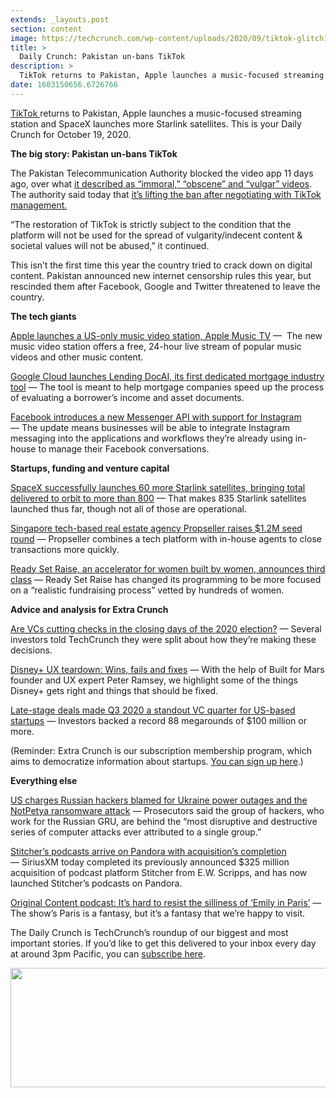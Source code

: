 ```yaml
--- 
extends: _layouts.post 
section: content 
image: https://techcrunch.com/wp-content/uploads/2020/09/tiktok-glitch1.jpg?w=712 
title: > 
  Daily Crunch: Pakistan un-bans TikTok 
description: > 
  TikTok returns to Pakistan, Apple launches a music-focused streaming station and SpaceX launches more Starlink satellites.The big story: Pakistan un-bans TikTokThe Pakistan Telecommunication Authority blocked the video app 11 days ago, over what it described as “immoral,” “obscene” and “vulgar” videos.The tech giantsApple launches a US-only music video station, Apple Music TV — The new music video station offers a free, 24-hour live stream of popular music videos and other music content.Startups, funding and venture capitalSpaceX successfully launches 60 more Starlink satellites, bringing total delivered to orbit to more than 800 — That makes 835 Starlink satellites launched thus far, though not all of those are operational.The Daily Crunch is TechCrunch’s roundup of our biggest and most important stories. 
date: 1603150656.6726766 
--- 
```

<div><p id="speakable-summary"><a class="crunchbase-link" href="https://crunchbase.com/organization/tiktok" target="_blank">TikTok </a> returns to Pakistan, Apple launches a music-focused streaming station and SpaceX launches more Starlink satellites. This is your Daily Crunch for October 19, 2020.</p>
<p><strong>The big story: Pakistan un-bans TikTok</strong></p>
<p>The Pakistan Telecommunication Authority blocked the video app 11 days ago, over what <a href="https://techcrunch.com/2020/10/09/tiktok-pakistan-ban/">it described as &#8220;immoral,&#8221; &#8220;obscene&#8221; and &#8220;vulgar&#8221; videos</a>. The authority said today that <a href="https://techcrunch.com/2020/10/19/pakistan-lifts-ban-on-tiktok/">it&#8217;s lifting the ban</a><a href="https://techcrunch.com/2020/10/09/tiktok-pakistan-ban/"> after negotiating with TikTok management.</a></p><p class="piano-inline-promo"></p>
<p>&#8220;The restoration of TikTok is strictly subject to the condition that the platform will not be used for the spread of vulgarity/indecent content &amp; societal values will not be abused,&#8221; it continued.</p>
<p>This isn&#8217;t the first time this year the country tried to crack down on digital content. Pakistan announced new internet censorship rules this year, but rescinded them after Facebook, Google and Twitter threatened to leave the country.</p>
<p><strong>The tech giants</strong></p>
<p><a href="https://techcrunch.com/2020/10/19/apple-launches-a-u-s-only-music-video-station-apple-music-tv/">Apple launches a US-only music video station, Apple Music TV</a> &#8212;&#160; The new music video station offers a free, 24-hour live stream of popular music videos and other music content.</p>
<p><a href="https://techcrunch.com/2020/10/19/google-cloud-launches-lending-docai-its-first-dedicated-mortgage-industry-tool/">Google Cloud launches Lending DocAI, its first dedicated mortgage industry tool</a> &#8212; The tool is meant to help mortgage companies speed up the process of evaluating a borrower&#8217;s income and asset documents.</p>
<p><a href="https://techcrunch.com/2020/10/19/facebook-introduces-a-new-messenger-api-with-support-for-instagram/">Facebook introduces a new Messenger API with support for Instagram</a> &#8212;&#160;The update means businesses will be able to integrate Instagram messaging into the applications and workflows they&#8217;re already using in-house to manage their Facebook conversations.</p>
<p><strong>Startups, funding and venture capital</strong></p>
<p><a href="https://techcrunch.com/2020/10/19/spacex-successfully-launches-60-more-starlink-satellites-bringing-total-delivered-to-orbit-to-more-than-800/">SpaceX successfully launches 60 more Starlink satellites, bringing total delivered to orbit to more than 800</a> &#8212;&#160;That makes 835 Starlink satellites launched thus far, though not all of those are operational.</p>
<p><a href="https://techcrunch.com/2020/10/19/singapore-tech-based-real-estate-agency-propseller-raises-1-2-million-seed-round/">Singapore tech-based real estate agency Propseller raises $1.2M seed round</a> &#8212;&#160;Propseller combines a tech platform with in-house agents to close transactions more quickly.</p>
<p><a href="https://techcrunch.com/2020/10/19/ready-set-raise-an-accelerator-for-women-third-class/">Ready Set Raise, an accelerator for women built by women, announces third class</a> &#8212;&#160;Ready Set Raise has changed its programming to be more focused on a &#8220;realistic fundraising process&#8221; vetted by hundreds of women.</p>
<p><strong>Advice and analysis for Extra Crunch</strong></p>
<p><a href="https://techcrunch.com/2020/10/19/are-vcs-cutting-checks-in-the-closing-days-of-the-2020-election/">Are VCs cutting checks in the closing days of the 2020 election?</a> &#8212; Several investors told TechCrunch they were split about how they&#8217;re making these decisions.</p>
<p><a href="https://techcrunch.com/2020/10/19/disney-ux-teardown-wins-fails-and-fixes/">Disney+ UX teardown: Wins, fails and fixes</a> &#8212;&#160;With the help of Built for Mars founder and UX expert Peter Ramsey, we highlight some of the things Disney+ gets right and things that should be fixed.</p>
<p><a href="https://techcrunch.com/2020/10/19/late-stage-deals-made-q3-2020-a-standout-vc-quarter-for-us-based-startups/">Late-stage deals made Q3 2020 a standout VC quarter for US-based startups</a> &#8212;&#160;Investors backed a record 88 megarounds of $100 million or more.</p>
<p>(Reminder: Extra Crunch is our subscription membership program, which aims to democratize information about startups. <a href="https://techcrunch.com/subscribe/">You can sign up here</a>.)</p>
<p><strong>Everything else</strong></p>
<p><a href="https://techcrunch.com/2020/10/19/justice-department-russian-hackers-notpetya-ukraine/">US charges Russian hackers blamed for Ukraine power outages and the NotPetya ransomware attack</a> &#8212; Prosecutors said the group of hackers, who work for the Russian GRU, are behind the &#8220;most disruptive and destructive series of computer attacks ever attributed to a single group.&#8221;</p>
<p><a href="https://techcrunch.com/2020/10/19/stitchers-podcasts-arrive-on-pandora-with-acquisitions-completion/">Stitcher&#8217;s podcasts arrive on Pandora with acquisition&#8217;s completion</a> &#8212;&#160;SiriusXM today completed its previously announced $325 million acquisition of podcast platform Stitcher from E.W. Scripps, and has now launched Stitcher&#8217;s podcasts on Pandora.</p>
<p><a href="https://techcrunch.com/2020/10/17/original-content-emily-in-paris/">Original Content podcast: It&#8217;s hard to resist the silliness of &#8216;Emily in Paris&#8217;</a> &#8212; The show&#8217;s Paris is a fantasy, but it&#8217;s a fantasy that we&#8217;re happy to visit.</p>
<p>The Daily Crunch is TechCrunch&#8217;s roundup of our biggest and most important stories. If you&#8217;d like to get this delivered to your inbox every day at around 3pm Pacific, you can <a href="http://link.techcrunch.com/join/134/signup-all-newsletters">subscribe here</a>.</p>
<p><a href="http://link.techcrunch.com/join/134/signup-all-newsletters"><img class="aligncenter wp-image-1764565 size-large" src="https://techcrunch.com/wp-content/uploads/2019/01/Dk-_nQ.png?w=680" alt="" width="680" height="191"></a></p>
			</div>